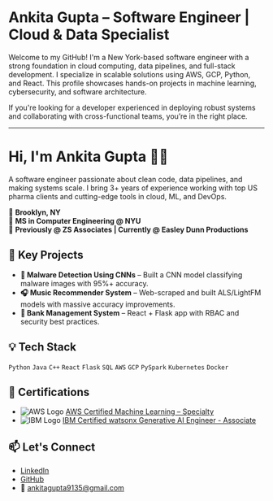 # Ankita Gupta – Software Engineer | Cloud & Data Specialist

Welcome to my GitHub! I'm a New York-based software engineer with a strong foundation in cloud computing, data pipelines, and full-stack development. I specialize in scalable solutions using AWS, GCP, Python, and React. This profile showcases hands-on projects in machine learning, cybersecurity, and software architecture.

If you're looking for a developer experienced in deploying robust systems and collaborating with cross-functional teams, you’re in the right place.

---

# Hi, I'm Ankita Gupta 👩‍💻

A software engineer passionate about clean code, data pipelines, and making systems scale. I bring 3+ years of experience working with top US pharma clients and cutting-edge tools in cloud, ML, and DevOps.

📍 **Brooklyn, NY**  
🧠 **MS in Computer Engineering @ NYU**  
💼 **Previously @ ZS Associates | Currently @ Easley Dunn Productions**

## 🚀 Key Projects
- **🔐 Malware Detection Using CNNs** – Built a CNN model classifying malware images with 95%+ accuracy.
- **🎧 Music Recommender System** – Web-scraped and built ALS/LightFM models with massive accuracy improvements.
- **🏦 Bank Management System** – React + Flask app with RBAC and security best practices.

## 💡 Tech Stack
`Python` `Java` `C++` `React` `Flask` `SQL` `AWS` `GCP` `PySpark` `Kubernetes` `Docker`

## 📜 Certifications

- ![AWS Logo](https://img.icons8.com/color/24/000000/amazon-web-services.png) [AWS Certified Machine Learning – Specialty](https://www.credly.com/badges/f9d5fd32-fbb6-453e-b7c3-795a0e850bb9/linked_in_profile)
- ![IBM Logo](https://img.icons8.com/color/24/000000/ibm.png) [IBM Certified watsonx Generative AI Engineer - Associate](https://www.credly.com/badges/95c5ffe7-a2d0-4da3-999f-96c64aa9a5aa/linked_in_profile)



## 📫 Let's Connect
- [LinkedIn](https://linkedin.com/in/ag9135)
- [GitHub](https://github.com/Ankita-Gupta2024)
- 📧 ankitagupta9135@gmail.com
